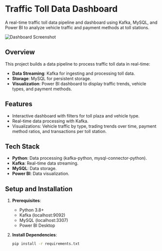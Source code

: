 # Traffic Toll Data Dashboard

A real-time traffic toll data pipeline and dashboard using Kafka, MySQL, and Power BI to analyze vehicle traffic and payment methods at toll stations.

![Dashboard Screenshot](docs/dashboard_screenshot.png)

## Overview
This project builds a data pipeline to process traffic toll data in real-time:
- **Data Streaming**: Kafka for ingesting and processing toll data.
- **Storage**: MySQL for persistent storage.
- **Visualization**: Power BI dashboard to display traffic trends, vehicle types, and payment methods.

## Features
- Interactive dashboard with filters for toll plaza and vehicle type.
- Real-time data processing with Kafka.
- Visualizations: Vehicle traffic by type, trading trends over time, payment method ratios, and transactions per toll station.

## Tech Stack
- **Python**: Data processing (kafka-python, mysql-connector-python).
- **Kafka**: Real-time data streaming.
- **MySQL**: Data storage.
- **Power BI**: Data visualization.

## Setup and Installation
1. **Prerequisites**:
   - Python 3.8+
   - Kafka (localhost:9092)
   - MySQL (localhost:3307)
   - Power BI Desktop

2. **Install Dependencies**:
   ```bash
   pip install -r requirements.txt
